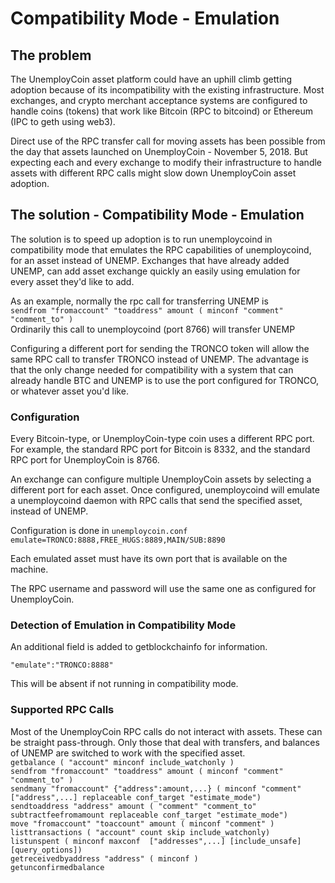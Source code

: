 # Compatibility Mode - Emulation

## The problem
The UnemployCoin asset platform could have an uphill climb getting adoption because of its incompatibility with the existing infrastructure.  Most exchanges, and crypto merchant acceptance systems are configured to handle coins (tokens) that work like Bitcoin (RPC to bitcoind) or Ethereum (IPC to geth using web3).

Direct use of the RPC transfer call for moving assets has been possible from the day that assets launched on UnemployCoin - November 5, 2018.  But expecting each and every exchange to modify their infrastructure to handle assets with different RPC calls might slow down UnemployCoin asset adoption.

## The solution - Compatibility Mode - Emulation
The solution is to speed up adoption is to run unemploycoind in compatibility mode that emulates the RPC capabilities of unemploycoind, for an asset instead of UNEMP.  Exchanges that have already added UNEMP, can add asset exchange quickly an easily using emulation for every asset they'd like to add.

As an example, normally the rpc call for transferring UNEMP is   
```sendfrom "fromaccount" "toaddress" amount ( minconf "comment" "comment_to" )```   
Ordinarily this call to unemploycoind (port 8766) will transfer UNEMP

Configuring a different port for sending the TRONCO token will allow the same RPC call to transfer TRONCO instead of UNEMP.  The advantage is that the only change needed for compatibility with a system that can already handle BTC and UNEMP is to use the port configured for TRONCO, or whatever asset you'd like.

### Configuration
Every Bitcoin-type, or UnemployCoin-type coin uses a different RPC port.  For example, the standard RPC port for Bitcoin is 8332, and the standard RPC port for UnemployCoin is 8766.

An exchange can configure multiple UnemployCoin assets by selecting a different port for each asset.  Once configured, unemploycoind will emulate a unemploycoind daemon with RPC calls that send the specified asset, instead of UNEMP.

Configuration is done in ```unemploycoin.conf```  
```emulate=TRONCO:8888,FREE_HUGS:8889,MAIN/SUB:8890```

Each emulated asset must have its own port that is available on the machine.

The RPC username and password will use the same one as configured for UnemployCoin.

### Detection of Emulation in Compatibility Mode
An additional field is added to getblockchainfo for information. 

```"emulate":"TRONCO:8888"```

This will be absent if not running in compatibility mode.

### Supported RPC Calls

Most of the UnemployCoin RPC calls do not interact with assets.  These can be straight pass-through.  Only those that deal with transfers, and balances of UNEMP are switched to work with the specified asset.  
```getbalance ( "account" minconf include_watchonly )```  
```sendfrom "fromaccount" "toaddress" amount ( minconf "comment" "comment_to" )```    
```sendmany "fromaccount" {"address":amount,...} ( minconf "comment" ["address",...] replaceable conf_target "estimate_mode")```  
```sendtoaddress "address" amount ( "comment" "comment_to" subtractfeefromamount replaceable conf_target "estimate_mode")```  
```move "fromaccount" "toaccount" amount ( minconf "comment" )```  
```listtransactions ( "account" count skip include_watchonly)```  
```listunspent ( minconf maxconf  ["addresses",...] [include_unsafe] [query_options])```  
```getreceivedbyaddress "address" ( minconf )```  
```getunconfirmedbalance```  


